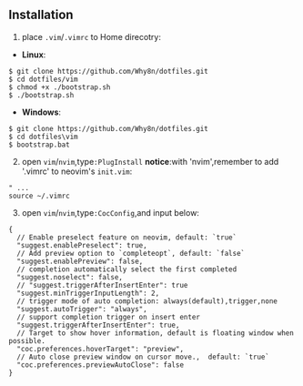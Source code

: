 Installation
------------
1. place `.vim`/`.vimrc` to Home direcotry:

* **Linux**:
```
$ git clone https://github.com/Why8n/dotfiles.git
$ cd dotfiles/vim
$ chmod +x ./bootstrap.sh
$ ./bootstrap.sh
```

* **Windows**:
```
$ git clone https://github.com/Why8n/dotfiles.git
$ cd dotfiles\vim
$ bootstrap.bat
```

2. open `vim`/`nvim`,type`:PlugInstall`
**notice**:with 'nvim',remember to add '.vimrc' to neovim's `init.vim`:
```
" ...
source ~/.vimrc
```

3. open `vim`/`nvim`,type`:CocConfig`,and input below:
```
{
  // Enable preselect feature on neovim, default: `true`
  "suggest.enablePreselect": true,
  // Add preview option to `completeopt`, default: `false`
  "suggest.enablePreview": false,
  // completion automatically select the first completed
  "suggest.noselect": false,
  // "suggest.triggerAfterInsertEnter": true
  "suggest.minTriggerInputLength": 2,
  // trigger mode of auto completion: always(default),trigger,none
  "suggest.autoTrigger": "always",
  // support completion trigger on insert enter
  "suggest.triggerAfterInsertEnter": true,
  // Target to show hover information, default is floating window when possible.
  "coc.preferences.hoverTarget": "preview",
  // Auto close preview window on cursor move.,  default: `true`
  "coc.preferences.previewAutoClose": false
}
```
